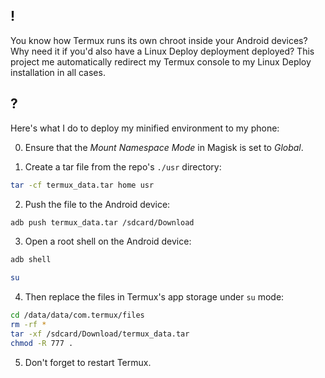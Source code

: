 ## !

You know how Termux runs its own chroot inside your Android devices? Why need it if you'd also have a Linux Deploy deployment deployed? This project me automatically redirect my Termux console to my Linux Deploy installation in all cases.

## ?

Here's what I do to deploy my minified environment to my phone:

0. Ensure that the _Mount Namespace Mode_ in Magisk is set to _Global_.

1. Create a tar file from the repo's `./usr` directory:

```sh
tar -cf termux_data.tar home usr
```

2. Push the file to the Android device:

```sh
adb push termux_data.tar /sdcard/Download
```

3. Open a root shell on the Android device:

```sh
adb shell
```

```sh
su
```

4. Then replace the files in Termux's app storage under `su` mode:

```sh
cd /data/data/com.termux/files
rm -rf *
tar -xf /sdcard/Download/termux_data.tar
chmod -R 777 .
```

5. Don't forget to restart Termux.
